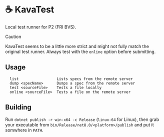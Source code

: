 # ☕ KavaTest

Local test runner for P2 (FRI BVS).

> [!CAUTION]
> KavaTest seems to be a little more strict and might not fully match the original test runner. Always test with the `online` option before submitting.

## Usage

```
  list                 Lists specs from the remote server
  dump <specName>      Dumps a spec from the remote server
  test <sourceFile>    Tests a file locally
  online <sourceFile>  Tests a file on the remote server
```

## Building

Run `dotnet publish -r win-x64 -c Release` (`linux-64` for Linux), then grab your executable from `bin/Release/net8.0/<platform>/publish` and put it somwhere in `PATH`.
